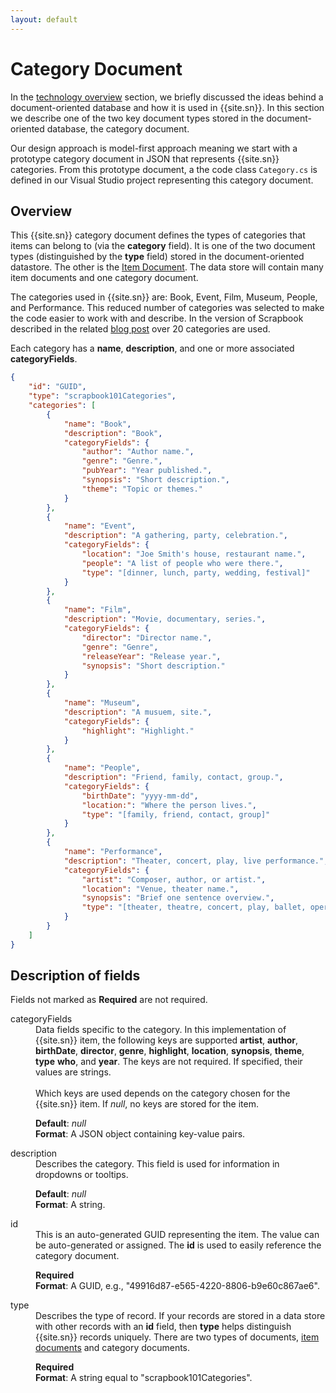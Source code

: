 ```yaml
---
layout: default
---
```

# Category Document

In the [technology overview][tn] section, we briefly discussed the ideas behind a document-oriented database and how it is used in {{site.sn}}. In this section we describe one of the two key document types stored in the document-oriented database, the category document.

Our design approach is model-first approach meaning we start with a prototype category document in JSON that represents {{site.sn}} categories. From this prototype document, a the code class `Category.cs` is defined in our Visual Studio project representing this category document.

## Overview

This {{site.sn}} category document defines the types of categories that items can belong to (via the **category** field). It is one of the two document types (distinguished by the **type** field) stored in the document-oriented datastore. The other is the [Item Document][item]. The data store will contain many item documents and one category document.

The categories used in {{site.sn}} are: Book, Event, Film, Museum, People, and Performance. This reduced number of categories was selected to make the code easier to work with and describe. In the version of Scrapbook described in the related [blog post][blog] over 20 categories are used. 

Each category has a **name**, **description**, and one or more associated **categoryFields**. 

```json
{
    "id": "GUID",
    "type": "scrapbook101Categories",
    "categories": [
        {
            "name": "Book",
            "description": "Book",
            "categoryFields": {
                "author": "Author name.",
                "genre": "Genre.",
                "pubYear": "Year published.",
                "synopsis": "Short description.",
                "theme": "Topic or themes."
            }
        },
        {
            "name": "Event",
            "description": "A gathering, party, celebration.",
            "categoryFields": {
                "location": "Joe Smith's house, restaurant name.",
                "people": "A list of people who were there.",
                "type": "[dinner, lunch, party, wedding, festival]"
            }
        },
        {
            "name": "Film",
            "description": "Movie, documentary, series.",
            "categoryFields": {
                "director": "Director name.",
                "genre": "Genre",
                "releaseYear": "Release year.",
                "synopsis": "Short description."
            }
        },
        {
            "name": "Museum",
            "description": "A musuem, site.",
            "categoryFields": {
                "highlight": "Highlight."
            }
        },
        {
            "name": "People",
            "description": "Friend, family, contact, group.",
            "categoryFields": {
                "birthDate": "yyyy-mm-dd",
                "location:": "Where the person lives.",
                "type": "[family, friend, contact, group]"
            }
        },
        {
            "name": "Performance",
            "description": "Theater, concert, play, live performance.",
            "categoryFields": {
                "artist": "Composer, author, or artist.",
                "location": "Venue, theater name.",
                "synopsis": "Brief one sentence overview.",
                "type": "[theater, theatre, concert, play, ballet, opera, dance]"
            }
        }
    ]
}
```

## Description of fields

Fields not marked as **Required** are not required.

<dl class="deflist">
    <dt>categoryFields</dt>
    <dd>Data fields specific to the category. In this implementation of {{site.sn}} item, the following keys are supported
    <strong>artist</strong>, <strong>author</strong>, <strong>birthDate</strong>, <strong>director</strong>, 
    <strong>genre</strong>, <strong>highlight</strong>, <strong>location</strong>, 
    <strong>synopsis</strong>, <strong>theme</strong>, <strong>type</strong> <strong>who</strong>, and <strong>year</strong>. The keys are not required. If specified, their values are strings.
    <br/><br/>
    Which keys are used depends on the category chosen for the {{site.sn}} item. If <i>null</i>, no keys are stored for the item.
    <p>
        <strong>Default</strong>: <i>null</i>
        <br/>
        <strong>Format</strong>: A JSON object containing key-value pairs. 
    </p>
    </dd>
    <dt>description</dt>
    <dd>Describes the category. This field is used for information in dropdowns or tooltips.
    <p>
        <strong>Default</strong>: <i>null</i>
        <br/>
        <strong>Format</strong>: A string.
    </p>
    </dd>
    <dt>id</dt>
    <dd>This is an auto-generated GUID representing the item. The value can be auto-generated or assigned. 
    The <strong>id</strong> is used to easily reference the category document.
    <p>
        <strong>Required</strong>
        <br/>
        <strong>Format</strong>: A GUID, e.g., "49916d87-e565-4220-8806-b9e60c867ae6".
    </p>
    </dd>
    <dt>type</dt>
    <dd>Describes the type of record. If your records are stored in a data store with other records with
        an <strong>id</strong> field, then <strong>type</strong> helps distinguish {{site.sn}} records uniquely.
        There are two types of documents, <a href="/item-document">item documents</a> and category documents.
    <p>
        <strong>Required</strong>
        <br/>
        <strong>Format</strong>: A string equal to "scrapbook101Categories".
    </p>
    </dd>
</dl>

[tn]: /technology-overview
[item]: /item-document
[blog]: http://blog.travelmarx.com/2017/12/a-personal-information-management-system-introducing-scrapbook.html
